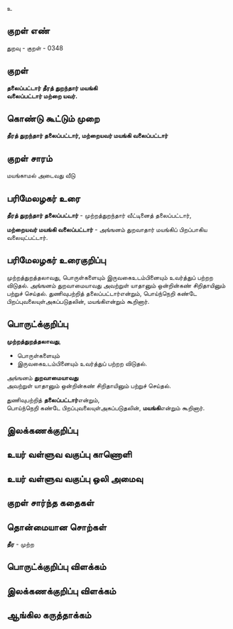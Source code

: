 உ

## குறள் எண் 

துறவு - குறள் - 0348  

## குறள் 

**தலைப்பட்டார் தீரத் துறந்தார் மயங்கி  
வலைப்பட்டார் மற்றை யவர்.**

## கொண்டு கூட்டும் முறை

**தீரத் துறந்தார் தலைப்பட்டார், மற்றையவர் மயங்கி வலைப்பட்டார்** 

## குறள் சாரம் 

மயங்காமல் அடைவது வீடு   

## பரிமேலழகர் உரை

**தீரத் துறந்தார் தலைப்பட்டார்** - முற்றத்துறந்தார் வீட்டினைத் தலைப்பட்டார்,  

**மற்றையவர் மயங்கி வலைப்பட்டார்** - அங்ஙனம் துறவாதார் மயங்கிப் பிறப்பாகிய வலையுட்பட்டார்.

## பரிமேலழகர் உரைகுறிப்பு   

முற்றத்துறத்தலாவது, பொருள்களையும் இருவகைஉடம்பினையும் உவர்த்துப் பற்றற விடுதல். அங்ஙனம் துறவாமையாவது அவற்றுள் யாதானும் ஒன்றின்கண் சிறிதாயினும் பற்றுச் செய்தல். துணிவுபற்றித் தலைப்பட்டார்என்றும், பொய்ந்நெறி கண்டே பிறப்புவலையுள்அகப்படுதலின், மயங்கிஎன்றும் கூறினார்.    

## பொருட்க்குறிப்பு 

**முற்றத்துறத்தலாவது**,  
* பொருள்களையும்   
* இருவகைஉடம்பினையும் உவர்த்துப் பற்றற விடுதல்.    

அங்ஙனம் **துறவாமையாவது**   
அவற்றுள் யாதானும் ஒன்றின்கண் சிறிதாயினும் பற்றுச் செய்தல்.    

துணிவுபற்றித் **தலைப்பட்டார்**என்றும்,  
பொய்ந்நெறி கண்டே பிறப்புவலையுள்அகப்படுதலின், **மயங்கி**என்றும் கூறினார்.    

## இலக்கணக்குறிப்பு  


## உயர் வள்ளுவ வகுப்பு காணொளி


## உயர் வள்ளுவ வகுப்பு ஒலி அமைவு 

 
## குறள் சார்ந்த கதைகள் 


## தொன்மையான சொற்கள்

**தீர** - முற்ற   

## பொருட்க்குறிப்பு விளக்கம்


## இலக்கணக்குறிப்பு விளக்கம்


## ஆங்கில கருத்தாக்கம் 



